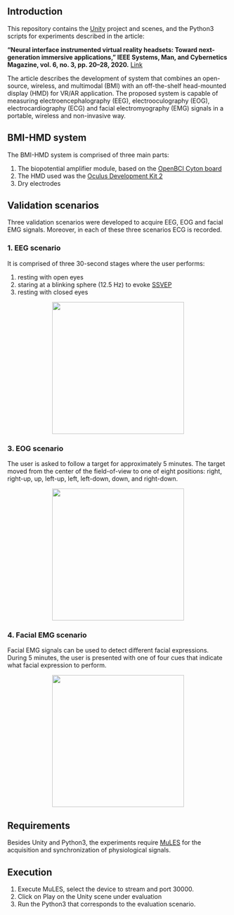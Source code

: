 ## Introduction
This repository contains the [Unity](https://unity.com/) project and scenes, and the Python3 scripts for experiments described in the article:

**“Neural interface instrumented virtual reality headsets: Toward next-generation immersive applications,” IEEE Systems, Man, and Cybernetics Magazine, vol. 6, no. 3, pp. 20–28, 2020.** [Link](https://ieeexplore.ieee.org/document/9142156)

The article describes the development of system that combines an open-source, wireless, and multimodal (BMI) with an off-the-shelf head-mounted display (HMD) for VR/AR application. The proposed system is capable of measuring electroencephalography (EEG), electrooculography (EOG), electrocardiography (ECG) and facial electromyography (EMG) signals in a portable, wireless and non-invasive way.

## BMI-HMD system
The BMI-HMD system is comprised of three main parts:
1. The biopotential amplifier module, based on the [OpenBCI Cyton board](https://shop.openbci.com/products/cyton-biosensing-board-8-channel)
2. The HMD used was the [Oculus Development Kit 2](https://en.wikipedia.org/wiki/Oculus_Rift#Development_Kit_2)
3. Dry electrodes

## Validation scenarios
Three validation scenarios were developed to acquire EEG, EOG and facial EMG signals.
Moreover, in each of these three scenarios ECG is recorded.

### 1. EEG scenario
It is comprised of three 30-second stages where the user performs:
  1. resting with open eyes
  2. staring at a blinking sphere (12.5 Hz) to evoke [SSVEP](https://en.wikipedia.org/wiki/Steady_state_visually_evoked_potential)
  3. resting with closed eyes
  <p align="center">
  <img src="https://user-images.githubusercontent.com/8238803/71700591-e3e2fb00-2d92-11ea-8717-08c116199da0.gif" width="300" /> 
  </p>

### 3. EOG scenario
The user is asked to follow a target for approximately 5 minutes. The target moved from the center of the field-of-view to one of eight positions: right, right-up, up, left-up, left, left-down, down, and right-down.
  <p align="center">
  <img src="https://user-images.githubusercontent.com/8238803/71700593-e80f1880-2d92-11ea-8aa1-8f699cf1646c.gif" width="300" /> 
  </p>
  
### 4. Facial EMG scenario
Facial EMG signals can be used to detect different facial expressions. During 5 minutes, the user is presented with one of four cues that indicate what facial expression to perform.
  <p align="center">
  <img src="https://user-images.githubusercontent.com/8238803/71700595-e9404580-2d92-11ea-9a9b-3723da0aa58e.gif" width="300" /> 
  </p>
  
## Requirements
Besides Unity and Python3, the experiments require [MuLES](https://github.com/MuSAELab/MuLES/releases) for the acquisition and synchronization of physiological signals.

## Execution
1. Execute MuLES, select the device to stream and port 30000.
2. Click on Play on the Unity scene under evaluation
3. Run the Python3 that corresponds to the evaluation scenario.
